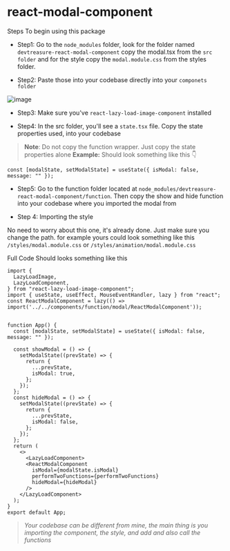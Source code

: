 # react-modal-component

Steps To begin using this package

- Step1: Go to the `node_modules` folder, look for the folder named `devtreasure-react-modal-component` copy the modal.tsx from the `src folder` and for the style copy the `modal.module.css` from the styles folder.

- Step2: Paste those into your codebase directly into your `componets folder`

![image](https://github.com/creative-tutorials/react-modal-component/assets/68476321/e8a9081f-d219-498c-8cc6-ae0697de6d78)

- Step3: Make sure you've `react-lazy-load-image-component` installed

- Step4: In the src folder, you'll see a `state.tsx` file. Copy the state properties used, into your codebase

> **Note**: Do not copy the function wrapper. Just copy the state properties alone
> **Example:** Should look something like this 👇

```tsx
const [modalState, setModalState] = useState({ isModal: false, message: "" });
```

- Step5: Go to the function folder located at `node_modules/devtreasure-react-modal-component/function`. Then copy the show and hide function into your codebase where you imported the modal from
  
- Step 4: Importing the style
  
No need to worry about this one, it's already done. Just make sure you change the path. for example yours could look something like this
`/styles/modal.module.css` or `/styles/animation/modal.module.css`

Full Code Should looks something like this

```tsx
import {
  LazyLoadImage,
  LazyLoadComponent,
} from "react-lazy-load-image-component";
import { useState, useEffect, MouseEventHandler, lazy } from "react";
const ReactModalComponent = lazy(() => import('../../components/function/modal/ReactModalComponent'));


function App() {
  const [modalState, setModalState] = useState({ isModal: false, message: "" });

  const showModal = () => {
    setModalState((prevState) => {
      return {
        ...prevState,
        isModal: true,
      };
    });
  };
  const hideModal = () => {
    setModalState((prevState) => {
      return {
        ...prevState,
        isModal: false,
      };
    });
  };
  return (
    <>
      <LazyLoadComponent>
      <ReactModalComponent
        isModal={modalState.isModal}
        performTwoFunctions={performTwoFunctions}
        hideModal={hideModal}
      />
    </LazyLoadComponent>
  );
}
export default App;
```

> _Your codebase can be different from mine, the main thing is you importing the component, the style, and add and also call the functions_
